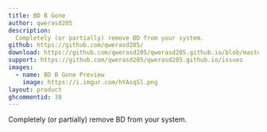 ```yaml
---
title: BD B Gone
author: qwerasd205
description:
  Completely (or partially) remove BD from your system.
github: https://github.com/qwerasd205/
download: https://github.com/qwerasd205/qwerasd205.github.io/blob/master/BDBGone.plugin.js
support: https://github.com/qwerasd205/qwerasd205.github.io/issues
images:
  - name: BD B Gone Preview
    image: https://i.imgur.com/hYAsqSl.png
layout: product
ghcommentid: 38
---
```

Completely (or partially) remove BD from your system.